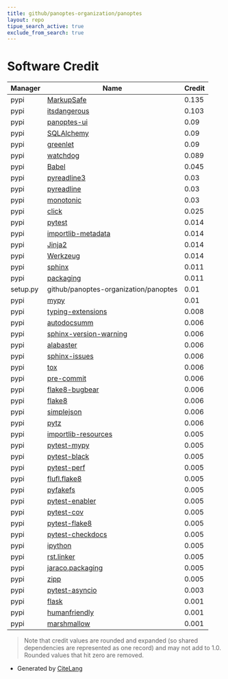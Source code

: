 ```yaml
---
title: github/panoptes-organization/panoptes
layout: repo
tipue_search_active: true
exclude_from_search: true
---
```

# Software Credit

|Manager|Name|Credit|
|-------|----|------|
|pypi|[MarkupSafe](https://palletsprojects.com/p/markupsafe/)|0.135|
|pypi|[itsdangerous](https://palletsprojects.com/p/itsdangerous/)|0.103|
|pypi|[panoptes-ui](https://github.com/panoptes-organization/panoptes)|0.09|
|pypi|[SQLAlchemy](https://www.sqlalchemy.org)|0.09|
|pypi|[greenlet](https://greenlet.readthedocs.io/)|0.09|
|pypi|[watchdog](https://pypi.org/project/watchdog)|0.089|
|pypi|[Babel](https://pypi.org/project/Babel)|0.045|
|pypi|[pyreadline3](https://pypi.org/project/pyreadline3)|0.03|
|pypi|[pyreadline](https://pypi.org/project/pyreadline)|0.03|
|pypi|[monotonic](https://pypi.org/project/monotonic)|0.03|
|pypi|[click](https://pypi.org/project/click)|0.025|
|pypi|[pytest](https://pypi.org/project/pytest)|0.014|
|pypi|[importlib-metadata](https://github.com/python/importlib_metadata)|0.014|
|pypi|[Jinja2](https://palletsprojects.com/p/jinja/)|0.014|
|pypi|[Werkzeug](https://palletsprojects.com/p/werkzeug/)|0.014|
|pypi|[sphinx](https://pypi.org/project/sphinx)|0.011|
|pypi|[packaging](https://pypi.org/project/packaging)|0.011|
|setup.py|github/panoptes-organization/panoptes|0.01|
|pypi|[mypy](https://pypi.org/project/mypy)|0.01|
|pypi|[typing-extensions](https://pypi.org/project/typing-extensions)|0.008|
|pypi|[autodocsumm](https://pypi.org/project/autodocsumm)|0.006|
|pypi|[sphinx-version-warning](https://pypi.org/project/sphinx-version-warning)|0.006|
|pypi|[alabaster](https://pypi.org/project/alabaster)|0.006|
|pypi|[sphinx-issues](https://pypi.org/project/sphinx-issues)|0.006|
|pypi|[tox](https://pypi.org/project/tox)|0.006|
|pypi|[pre-commit](https://pypi.org/project/pre-commit)|0.006|
|pypi|[flake8-bugbear](https://pypi.org/project/flake8-bugbear)|0.006|
|pypi|[flake8](https://pypi.org/project/flake8)|0.006|
|pypi|[simplejson](https://pypi.org/project/simplejson)|0.006|
|pypi|[pytz](https://pypi.org/project/pytz)|0.006|
|pypi|[importlib-resources](https://pypi.org/project/importlib-resources)|0.005|
|pypi|[pytest-mypy](https://pypi.org/project/pytest-mypy)|0.005|
|pypi|[pytest-black](https://pypi.org/project/pytest-black)|0.005|
|pypi|[pytest-perf](https://pypi.org/project/pytest-perf)|0.005|
|pypi|[flufl.flake8](https://pypi.org/project/flufl.flake8)|0.005|
|pypi|[pyfakefs](https://pypi.org/project/pyfakefs)|0.005|
|pypi|[pytest-enabler](https://pypi.org/project/pytest-enabler)|0.005|
|pypi|[pytest-cov](https://pypi.org/project/pytest-cov)|0.005|
|pypi|[pytest-flake8](https://pypi.org/project/pytest-flake8)|0.005|
|pypi|[pytest-checkdocs](https://pypi.org/project/pytest-checkdocs)|0.005|
|pypi|[ipython](https://pypi.org/project/ipython)|0.005|
|pypi|[rst.linker](https://pypi.org/project/rst.linker)|0.005|
|pypi|[jaraco.packaging](https://pypi.org/project/jaraco.packaging)|0.005|
|pypi|[zipp](https://pypi.org/project/zipp)|0.005|
|pypi|[pytest-asyncio](https://pypi.org/project/pytest-asyncio)|0.003|
|pypi|[flask](https://palletsprojects.com/p/flask)|0.001|
|pypi|[humanfriendly](https://humanfriendly.readthedocs.io)|0.001|
|pypi|[marshmallow](https://github.com/marshmallow-code/marshmallow)|0.001|


> Note that credit values are rounded and expanded (so shared dependencies are represented as one record) and may not add to 1.0. Rounded values that hit zero are removed.


- Generated by [CiteLang](https://github.com/vsoch/citelang)
